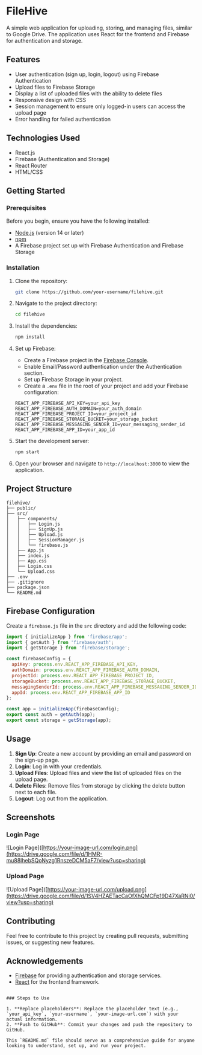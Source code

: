 # FileHive

A simple web application for uploading, storing, and managing files, similar to Google Drive. The application uses React for the frontend and Firebase for authentication and storage.

## Features

- User authentication (sign up, login, logout) using Firebase Authentication
- Upload files to Firebase Storage
- Display a list of uploaded files with the ability to delete files
- Responsive design with CSS
- Session management to ensure only logged-in users can access the upload page
- Error handling for failed authentication

## Technologies Used

- React.js
- Firebase (Authentication and Storage)
- React Router
- HTML/CSS

## Getting Started

### Prerequisites

Before you begin, ensure you have the following installed:

- [Node.js](https://nodejs.org/) (version 14 or later)
- [npm](https://www.npmjs.com/get-npm)
- A Firebase project set up with Firebase Authentication and Firebase Storage

### Installation

1. Clone the repository:

   ```bash
   git clone https://github.com/your-username/filehive.git
   ```

2. Navigate to the project directory:

   ```bash
   cd filehive
   ```

3. Install the dependencies:

   ```bash
   npm install
   ```

4. Set up Firebase:

   - Create a Firebase project in the [Firebase Console](https://console.firebase.google.com/).
   - Enable Email/Password authentication under the Authentication section.
   - Set up Firebase Storage in your project.
   - Create a `.env` file in the root of your project and add your Firebase configuration:

   ```env
   REACT_APP_FIREBASE_API_KEY=your_api_key
   REACT_APP_FIREBASE_AUTH_DOMAIN=your_auth_domain
   REACT_APP_FIREBASE_PROJECT_ID=your_project_id
   REACT_APP_FIREBASE_STORAGE_BUCKET=your_storage_bucket
   REACT_APP_FIREBASE_MESSAGING_SENDER_ID=your_messaging_sender_id
   REACT_APP_FIREBASE_APP_ID=your_app_id
   ```

5. Start the development server:

   ```bash
   npm start
   ```

6. Open your browser and navigate to `http://localhost:3000` to view the application.

## Project Structure

```plaintext
filehive/
├── public/
├── src/
│   ├── components/
│   │   ├── Login.js
│   │   ├── SignUp.js
│   │   ├── Upload.js
│   │   ├── SessionManager.js
│   │   └── firebase.js
│   ├── App.js
│   ├── index.js
│   ├── App.css
│   ├── Login.css
│   └── Upload.css
├── .env
├── .gitignore
├── package.json
└── README.md
```

## Firebase Configuration

Create a `firebase.js` file in the `src` directory and add the following code:

```javascript
import { initializeApp } from 'firebase/app';
import { getAuth } from 'firebase/auth';
import { getStorage } from 'firebase/storage';

const firebaseConfig = {
  apiKey: process.env.REACT_APP_FIREBASE_API_KEY,
  authDomain: process.env.REACT_APP_FIREBASE_AUTH_DOMAIN,
  projectId: process.env.REACT_APP_FIREBASE_PROJECT_ID,
  storageBucket: process.env.REACT_APP_FIREBASE_STORAGE_BUCKET,
  messagingSenderId: process.env.REACT_APP_FIREBASE_MESSAGING_SENDER_ID,
  appId: process.env.REACT_APP_FIREBASE_APP_ID
};

const app = initializeApp(firebaseConfig);
export const auth = getAuth(app);
export const storage = getStorage(app);
```

## Usage

1. **Sign Up**: Create a new account by providing an email and password on the sign-up page.
2. **Login**: Log in with your credentials.
3. **Upload Files**: Upload files and view the list of uploaded files on the upload page.
4. **Delete Files**: Remove files from storage by clicking the delete button next to each file.
5. **Logout**: Log out from the application.

## Screenshots

### Login Page
![Login Page]([https://your-image-url.com/login.png](https://drive.google.com/file/d/1HMR-mu88lhebSQoNyzg1RnszeDCM5aF7/view?usp=sharing)


### Upload Page
![Upload Page]([https://your-image-url.com/upload.png](https://drive.google.com/file/d/1SV4HZAETacCaOfXhQMCFp19D47XaRNi0/view?usp=sharing)

## Contributing

Feel free to contribute to this project by creating pull requests, submitting issues, or suggesting new features.

## Acknowledgements

- [Firebase](https://firebase.google.com/) for providing authentication and storage services.
- [React](https://reactjs.org/) for the frontend framework.
```

### Steps to Use

1. **Replace placeholders**: Replace the placeholder text (e.g., `your_api_key`, `your-username`, `your-image-url.com`) with your actual information.
2. **Push to GitHub**: Commit your changes and push the repository to GitHub.

This `README.md` file should serve as a comprehensive guide for anyone looking to understand, set up, and run your project.
